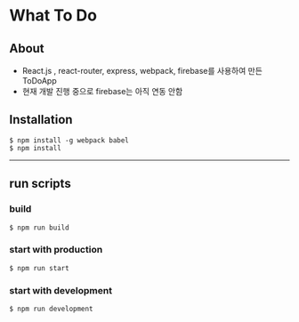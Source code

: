 # What To Do

## About
- React.js , react-router, express, webpack, firebase를 사용하여 만든 ToDoApp
- 현재 개발 진행 중으로 firebase는 아직 연동 안함

## Installation

```
$ npm install -g webpack babel
$ npm install
```

---

## run scripts

### build

```
$ npm run build
```

### start with production

```
$ npm run start
```


### start with development

```
$ npm run development
```
